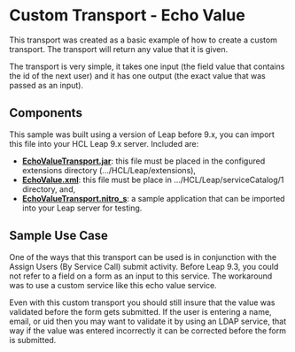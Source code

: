 # Custom Transport - Echo Value

This transport was created as a basic example of how to create a custom transport. The transport will return any value that it is given.

The transport is very simple, it takes one input (the field value that contains the id of the next user) and it has one output (the exact value that was passed as an input).

## Components

This sample was built using a version of Leap before 9.x, you can import this file into your HCL Leap 9.x server.  Included are:

- [**EchoValueTransport.jar**](EchoValueTransport.jar):  this file must be placed in the configured extensions directory (.../HCL/Leap/extensions),
- [**EchoValue.xml**](EchoValue.xml):  this file must be place in  .../HCL/Leap/serviceCatalog/1 directory, and,
- [**EchoValueTransport.nitro_s**](EchoValueTransport.nitro_s): a sample application that can be imported into your Leap server for testing.

## Sample Use Case

One of the ways that this transport can be used is in conjunction with the Assign Users (By Service Call) submit activity.  Before Leap 9.3, you could not refer to a field on a form as an input to this service.  The workaround was to use a custom service like this echo value service.

Even with this custom transport you should still insure that the value was validated before the form gets submitted.  If the user is entering a name, email, or uid then you may want to validate it by using an LDAP service, that way if the value was entered incorrectly it can be corrected before the form is submitted.